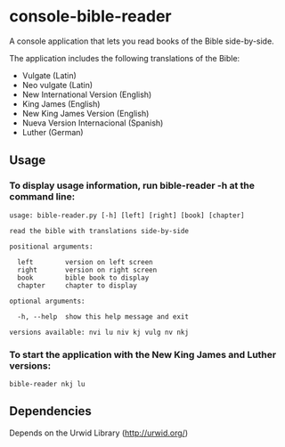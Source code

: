 # console-bible-reader

A console application that lets you read books of the Bible side-by-side.

The application includes the following translations of the Bible:

 * Vulgate (Latin)
 * Neo vulgate (Latin)
 * New International Version (English)
 * King James (English)
 * New King James Version (English)
 * Nueva Version Internacional (Spanish)
 * Luther (German)

## Usage

### To display usage information, run bible-reader -h at the command line:
```
usage: bible-reader.py [-h] [left] [right] [book] [chapter]

read the bible with translations side-by-side

positional arguments:

  left        version on left screen
  right       version on right screen
  book        bible book to display
  chapter     chapter to display

optional arguments:

  -h, --help  show this help message and exit

versions available: nvi lu niv kj vulg nv nkj
```
### To start the application with the New King James and Luther versions:

```
bible-reader nkj lu
```
## Dependencies

Depends on the Urwid Library (http://urwid.org/)

